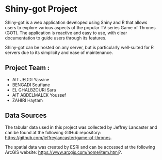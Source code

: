 # Shiny-got Project
Shiny-got is a web application developed using Shiny and R that allows users to explore various aspects of the popular TV series Game of Thrones (GOT). The application is reactive and easy to use, with clear documentation to guide users through its features.

Shiny-got can be hosted on any server, but is particularly well-suited for R servers due to its simplicity and ease of maintenance.

## Project Team :
- AIT JEDDI Yassine
- BENGADI Soufiane
- EL GHALBZOURI Sara
- AIT ABDELMALEK Youssef
- ZAHIRI Haytam

## Data Sources
The tabular data used in this project was collected by Jeffrey Lancaster and can be found at the following GitHub repository: https://github.com/jeffreylancaster/game-of-thrones.

The spatial data was created by ESRI and can be accessed at the following ArcGIS website: https://www.arcgis.com/home/item.html?.
